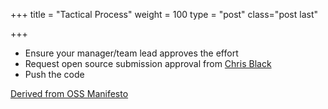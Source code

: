 +++
title = "Tactical Process"
weight = 100
type = "post"
class="post last"

+++

* Ensure your manager/team lead approves the effort
* Request open source submission approval from [Chris Black](mailto:Chris_Black@homedepot.com)
* Push the code

[Derived from OSS Manifesto](http://ossmanifesto.org)
